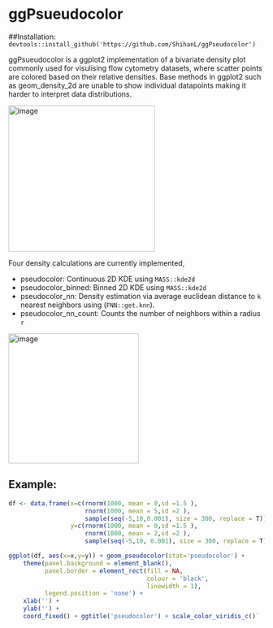 # ggPsueudocolor

##Installation: 
`devtools::install_github('https://github.com/ShihanL/ggPseudocolor')`

ggPsueudocolor is a ggplot2 implementation of a bivariate density plot commonly used for visulising flow cytometry datasets, where scatter points are colored based on their relative densities. Base methods in ggplot2 such as geom_density_2d are unable to show individual datapoints making it harder to interpret data distributions. 

<img width="288" alt="image" src="https://github.com/user-attachments/assets/1ab0e80e-8818-463c-8c44-ad7897c7ffd8" />

Four density calculations are currently implemented, 
* pseudocolor: Continuous 2D KDE using `MASS::kde2d` 
* pseudocolor_binned: Binned 2D KDE using `MASS::kde2d`
* pseudocolor_nn: Density estimation via average euclidean distance to `k` nearest neighbors using (`FNN::get.knn`).
* pseudocolor_nn_count: Counts the number of neighbors within a radius `r`

<img width="256" alt="image" src="https://github.com/user-attachments/assets/298048a7-583e-48e6-a326-078cdf10c82f" />


## Example:
```R
df <- data.frame(x=c(rnorm(1000, mean = 0,sd =1.5 ),
                     rnorm(1000, mean = 5,sd =2 ),
                     sample(seq(-5,10,0.001), size = 300, replace = T)),
                 y=c(rnorm(1000, mean = 0,sd =1.5 ),
                     rnorm(1000, mean = 2,sd =2 ),
                     sample(seq(-5,10, 0.001), size = 300, replace = T)))

ggplot(df, aes(x=x,y=y)) + geom_pseudocolor(stat='pseudocolor') +
    theme(panel.background = element_blank(),
          panel.border = element_rect(fill = NA,
                                      colour = 'black',
                                      linewidth = 1),
          legend.position = 'none') + 
    xlab('') +
    ylab('') + 
    coord_fixed() + ggtitle('pseudocolor') + scale_color_viridis_c()`
```
